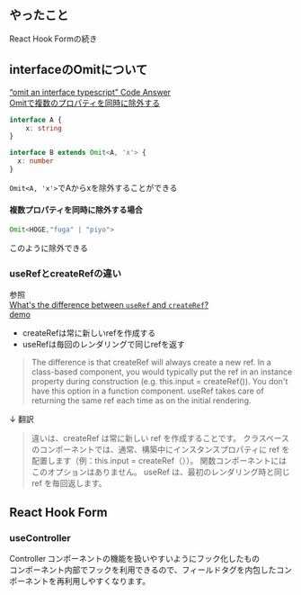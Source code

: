 ## やったこと
React Hook Formの続き

## interfaceのOmitについて
[“omit an interface typescript” Code Answer](https://www.codegrepper.com/code-examples/typescript/omit+an+interface+typescript)  
[Omitで複数のプロパティを同時に除外する](https://qiita.com/xx2xyyy/items/226319f4239016676bea)  

```ts
interface A {
    x: string
}

interface B extends Omit<A, 'x'> {
  x: number
}
```

`Omit<A, 'x'>`でAからxを除外することができる  

#### 複数プロパティを同時に除外する場合
```ts
Omit<HOGE,"fuga" | "piyo">
```
このように除外できる  

### useRefとcreateRefの違い
参照  
[What's the difference between `useRef` and `createRef`?](https://stackoverflow.com/questions/54620698/whats-the-difference-between-useref-and-createref)  
[demo](https://codesandbox.io/s/1rvwnj71x3?file=/src/index.js)  

- createRefは常に新しいrefを作成する  
- useRefは毎回のレンダリングで同じrefを返す  

> The difference is that createRef will always create a new ref. In a class-based component, you would typically put the ref in an instance property during construction (e.g. this.input = createRef()). You don't have this option in a function component. useRef takes care of returning the same ref each time as on the initial rendering.

↓ 翻訳

> 違いは、createRef は常に新しい ref を作成することです。 クラスベースのコンポーネントでは、通常、構築中にインスタンスプロパティに ref を配置します（例：this.input = createRef（））。 関数コンポーネントにはこのオプションはありません。 useRef は、最初のレンダリング時と同じ ref を毎回返します。

## React Hook Form
### useController 
Controller コンポーネントの機能を扱いやすいようにフック化したもの  
コンポーネント内部でフックを利用できるので、フィールドタグを内包したコンポーネントを再利用しやすくなります。
























